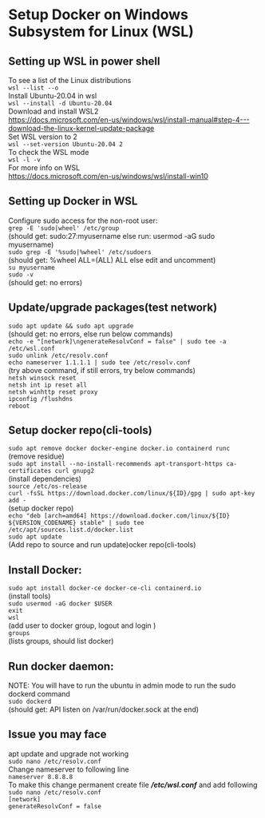 # Setup Docker on Windows Subsystem for Linux (WSL)
## Setting up WSL in power shell
To see a list of the Linux distributions <br>
`wsl --list --o`<br>
Install Ubuntu-20.04 in wsl <br>
`wsl --install -d Ubuntu-20.04` <br>
Download and install WSL2<br>
https://docs.microsoft.com/en-us/windows/wsl/install-manual#step-4---download-the-linux-kernel-update-package<br>
Set WSL version to 2 <br>
`wsl --set-version Ubuntu-20.04 2` <br>
To check the WSL mode <br>
`wsl -l -v`<br>
For more info on WSL<br>
https://docs.microsoft.com/en-us/windows/wsl/install-win10<br>

## Setting up Docker in WSL
Configure sudo access for the non-root user:<br>
`grep -E 'sudo|wheel' /etc/group`<br>
(should get: sudo:27:myusername else run: usermod -aG sudo myusername)<br>
`sudo grep -E '%sudo|%wheel' /etc/sudoers`<br>
(should get: %wheel ALL=(ALL) ALL else edit and uncomment)<br>
`su myusername`<br>
`sudo -v`<br>
(should get: no errors)<br>

## Update/upgrade packages(test network)
`sudo apt update && sudo apt upgrade`<br>
(should get: no errors, else run below commands)<br>
`echo -e "[network]\ngenerateResolvConf = false" | sudo tee -a /etc/wsl.conf`<br>
`sudo unlink /etc/resolv.conf`<br>
`echo nameserver 1.1.1.1 | sudo tee /etc/resolv.conf`<br>
(try above command, if still errors, try below commands)<br>
`netsh winsock reset`<br>
`netsh int ip reset all`<br>
`netsh winhttp reset proxy`<br>
`ipconfig /flushdns`<br>
`reboot`<br>

## Setup docker repo(cli-tools)
`sudo apt remove docker docker-engine docker.io containerd runc`<br>
(remove residue)<br>
`sudo apt install --no-install-recommends apt-transport-https ca-certificates curl gnupg2`<br>
(install dependencies)<br>
`source /etc/os-release`<br>
`curl -fsSL https://download.docker.com/linux/${ID}/gpg | sudo apt-key add -`<br>
(setup docker repo)<br>
`echo "deb [arch=amd64] https://download.docker.com/linux/${ID} ${VERSION_CODENAME} stable" | sudo tee /etc/apt/sources.list.d/docker.list`<br>
`sudo apt update`<br>
(Add repo to source and run update)ocker repo(cli-tools)<br>

##  Install Docker:
`sudo apt install docker-ce docker-ce-cli containerd.io`<br>
(install tools)<br>
`sudo usermod -aG docker $USER`<br>
`exit`<br>
`wsl`<br>
(add user to docker group, logout and login )<br>
`groups`<br>
(lists groups, should list docker)<br>

## Run docker daemon:
NOTE: You will have to run the ubuntu in admin mode to run the sudo dockerd command<br>
`sudo dockerd`<br>
(should get: API listen on /var/run/docker.sock at the end)<br>

## Issue you may face
apt update and upgrade not working<br>
`sudo nano /etc/resolv.conf`<br>
Change nameserver to following line<br>
`nameserver 8.8.8.8`<br>
To make this change permanent create file **_/etc/wsl.conf_** and add following<br>
`sudo nano /etc/resolv.conf`<br>
`[network]`<br>
`generateResolvConf = false`<br>




